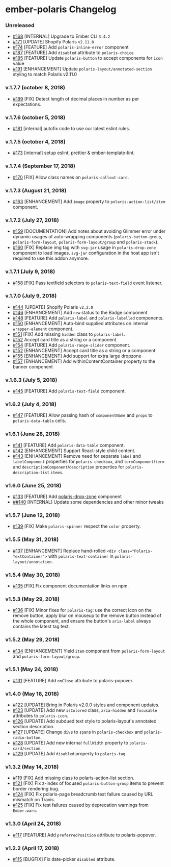 # ember-polaris Changelog

### Unreleased
- [#168](https://github.com/smile-io/ember-polaris/pull/168) [INTERNAL] Upgrade to Ember CLI `3.4.2`
- [#171](https://github.com/smile-io/ember-polaris/pull/171) [UPDATE] Shopify Polaris `v2.11.0`
- [#174](https://github.com/smile-io/ember-polaris/pull/174) [FEATURE] Add `polaris-inline-error` component
- [#187](https://github.com/smile-io/ember-polaris/pull/187) [FEATURE] Add `disabled` attribute to `polaris-choice`
- [#185](https://github.com/smile-io/ember-polaris/pull/185) [FEATURE] Update `polaris-button` to accept components for `icon` value
- [#191](https://github.com/smile-io/ember-polaris/pull/191) [ENHANCEMENT] Update `polaris-layout/annotated-section` styling to match Polaris v2.11.0

### v.1.7.7 (october 8, 2018)
- [#189](https://github.com/smile-io/ember-polaris/pull/189) [FIX] Detect length of decimal places in number as per expectations.

### v.1.7.6 (october 5, 2018)
- [#181](https://github.com/smile-io/ember-polaris/pull/181) [internal] autofix code to use our latest eslint rules.

### v.1.7.5 (october 4, 2018)
- [#173](https://github.com/smile-io/ember-polaris/pull/173) [internal] setup eslint, prettier & ember-template-lint.

### v.1.7.4 (September 17, 2018)
- [#170](https://github.com/smile-io/ember-polaris/pull/170) [FIX] Allow class names on `polaris-callout-card`.

### v.1.7.3 (August 21, 2018)
- [#163](https://github.com/smile-io/ember-polaris/pull/163) [ENHANCEMENT] Add `image` property to `polaris-action-list/item` component.

### v.1.7.2 (July 27, 2018)
- [#159](https://github.com/smile-io/ember-polaris/pull/159) [DOCUMENTATION] Add notes about avoiding Glimmer error under dynamic usages of auto-wrapping components (`polaris-button-group`, `polaris-form-layout`, `polaris-form-layout/group` and `polaris-stack`).
- [#160](https://github.com/smile-io/ember-polaris/pull/160) [FIX] Replace img tag with `svg-jar` usage in `polaris-drop-zone` component to load images. `svg-jar` configuration in the host app isn't required to use this addon anymore.

### v.1.7.1 (July 9, 2018)
- [#158](https://github.com/smile-io/ember-polaris/pull/158) [FIX] Pass textfield selectors to `polaris-text-field` event listener.

### v.1.7.0 (July 9, 2018)
- [#144](https://github.com/smile-io/ember-polaris/pull/144) [UPDATE] Shopify Polaris `v2.2.0`
- [#146](https://github.com/smile-io/ember-polaris/pull/146) [ENHANCEMENT] Add `new` status to the Badge component
- [#148](https://github.com/smile-io/ember-polaris/pull/148) [FEATURE] Add `polaris-label` and `polaris-labelled` components.
- [#150](https://github.com/smile-io/ember-polaris/pull/150) [ENHANCEMENT] Auto-bind supplied attributes on internal `wrapper-element` component.
- [#151](https://github.com/smile-io/ember-polaris/pull/151) [FIX] Add missing `hidden` class to `polaris-label`.
- [#152](https://github.com/smile-io/ember-polaris/pull/152) Accept card title as a string or a component
- [#154](https://github.com/smile-io/ember-polaris/pull/154) [FEATURE] Add `polaris-range-slider` component.
- [#152](https://github.com/smile-io/ember-polaris/pull/152) [ENHANCEMENT] Accept card title as a string or a component
- [#155](https://github.com/smile-io/ember-polaris/pull/155) [ENHANCEMENT] Add support for extra large dropzone
- [#157](https://github.com/smile-io/ember-polaris/pull/157) [ENHANCEMENT] Add withinContentContainer property to the banner component

### v.1.6.3 (July 5, 2018)
- [#145](https://github.com/smile-io/ember-polaris/pull/145) [FEATURE] Add `polaris-text-field` component.

### v1.6.2 (July 4, 2018)
- [#147](https://github.com/smile-io/ember-polaris/pull/147) [FEATURE] Allow passing hash of `componentName` and `props` to `polaris-data-table` cells.

### v1.6.1 (June 28, 2018)

- [#141](https://github.com/smile-io/ember-polaris/pull/141) [FEATURE] Add `polaris-data-table` component.
- [#142](https://github.com/smile-io/ember-polaris/pull/142) [ENHANCEMENT] Support React-style child content.
- [#143](https://github.com/smile-io/ember-polaris/pull/143) [ENHANCEMENT] Remove need for separate `label` and `labelComponent` properties for `polaris-checkbox`, and `termComponent`/`term` and `descriptionComponent`/`description` properties for `polaris-description-list` `items`.

### v1.6.0 (June 25, 2018)
- [#133](https://github.com/smile-io/ember-polaris/pull/133) [FEATURE] Add [polaris-drop-zone](https://polaris.shopify.com/components/actions/drop-zone) component
- [##140](https://github.com/smile-io/ember-polaris/pull/140) [INTERNAL] Update some dependencies and other minor tweaks

### v1.5.7 (June 12, 2018)

- [#139](https://github.com/smile-io/ember-polaris/pull/139) [FIX] Make `polaris-spinner` respect the `color` property.

### v1.5.5 (May 31, 2018)

- [#137](https://github.com/smile-io/ember-polaris/pull/137) [ENHANCEMENT] Replace hand-rolled `<div class="Polaris-TextContainer">` with `polaris-text-container` in `polaris-layout/annotation`.

### v1.5.4 (May 30, 2018)

- [#135](https://github.com/smile-io/ember-polaris/pull/135) [FIX] Fix component documentation links on npm.

### v1.5.3 (May 29, 2018)

- [#136](https://github.com/smile-io/ember-polaris/pull/136) [FIX] Minor fixes for `polaris-tag`: use the correct icon on the remove button, apply blur on mouseup to the remove button instead of the whole component, and ensure the button's `aria-label` always contains the latest tag text.

### v1.5.2 (May 29, 2018)

- [#134](https://github.com/smile-io/ember-polaris/pull/134) [ENHANCEMENT] Yield `item` component from `polaris-form-layout` and `polaris-form-layout/group`.

### v1.5.1 (May 24, 2018)

- [#131](https://github.com/smile-io/ember-polaris/pull/131) [FEATURE] Add `onClose` attribute to polaris-popover.

### v1.4.0 (May 16, 2018)

- [#122](https://github.com/smile-io/ember-polaris/pull/122) [UPDATE] Bring in Polaris v2.0.0 styles and component updates.
- [#123](https://github.com/smile-io/ember-polaris/pull/123) [UPDATE] Add new `isColored` class, `aria-hidden` and `focusable` attributes to `polaris-icon`.
- [#126](https://github.com/smile-io/ember-polaris/pull/126) [UPDATE] Add subdued text style to polaris-layout's annotated section description.
- [#127](https://github.com/smile-io/ember-polaris/pull/127) [UPDATE] Change `div`s to `span`s in `polaris-checkbox` and `polaris-radio-button`.
- [#128](https://github.com/smile-io/ember-polaris/pull/128) [UPDATE] Add new internal `fullWidth` property to `polaris-card/section`.
- [#129](https://github.com/smile-io/ember-polaris/pull/129) [UPDATE] Add `disabled` property to `polaris-tag`.

### v1.3.2 (May 14, 2018)

- [#119](https://github.com/smile-io/ember-polaris/pull/119) [FIX] Add missing class to polaris-action-list section.
- [#121](https://github.com/smile-io/ember-polaris/pull/121) [FIX] Fix z-index of focused `polaris-button-group` items to prevent border rendering bug.
- [#124](https://github.com/smile-io/ember-polaris/pull/124) [FIX] Fix polaris-page breadcrumb test failure caused by URL mismatch on Travis.
- [#125](https://github.com/smile-io/ember-polaris/pull/125) [FIX] Fix test failures caused by deprecation warnings from `Ember.warn`.

### v1.3.0 (April 24, 2018)

- [#117](https://github.com/smile-io/ember-polaris/pull/117) [FEATURE] Add `preferredPosition` attribute to polaris-popover.

### v1.2.2 (April 17, 2018)

- [#115](https://github.com/smile-io/ember-polaris/pull/115) [BUGFIX] Fix date-picker `disabled` attribute.
